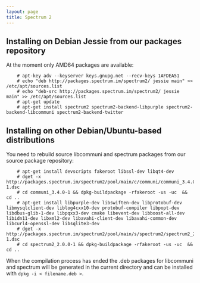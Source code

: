 ```yaml
---
layout: page
title: Spectrum 2
---
```


## Installing on Debian Jessie from our packages repository

At the moment only AMD64 packages are available:

        # apt-key adv --keyserver keys.gnupg.net --recv-keys 1AFDEA51
        # echo "deb http://packages.spectrum.im/spectrum2/ jessie main" >> /etc/apt/sources.list
        # echo "deb-src http://packages.spectrum.im/spectrum2/ jessie main" >> /etc/apt/sources.list
        # apt-get update 
        # apt-get install spectrum2 spectrum2-backend-libpurple spectrum2-backend-libcommuni spectrum2-backend-twitter


## Installing on other Debian/Ubuntu-based distributions

You need to rebuild source libcommuni and spectrum packages from our source package repository:

        # apt-get install devscripts fakeroot libssl-dev libqt4-dev
        # dget -x http://packages.spectrum.im/spectrum2/pool/main/c/communi/communi_3.4.0-1.dsc
        # cd communi_3.4.0-1 && dpkg-buildpackage -rfakeroot -us -uc  && cd ..
        # apt-get install libpurple-dev libswiften-dev libprotobuf-dev libmysqlclient-dev liblog4cxx10-dev protobuf-compiler libpopt-dev libdbus-glib-1-dev libpqxx3-dev cmake libevent-dev libboost-all-dev libidn11-dev libxml2-dev libavahi-client-dev libavahi-common-dev libcurl4-openssl-dev libsqlite3-dev
        # dget -x http://packages.spectrum.im/spectrum2/pool/main/s/spectrum2/spectrum2_2.0.0-1.dsc
        # cd spectrum2_2.0.0-1 && dpkg-buildpackage -rfakeroot -us -uc  && cd ..

When the compilation process has ended the .deb packages for libcommuni and spectrum will be generated in the current directory and can be installed with `dpkg -i < filename.deb >`.
